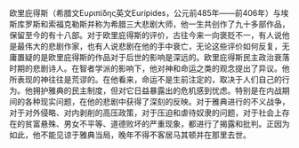 ﻿欧里庇得斯（希腊文Ευριπίδης英文Euripides，公元前485年——前406年）与埃斯库罗斯和索福克勒斯并称为希腊三大悲剧大师，他一生共创作了九十多部作品，保留至今的有十八部。对于欧里庇得斯的评价，古往今来一向褒贬不一，有人说他是最伟大的悲剧作家，也有人说悲剧在他的手中衰亡，无论这些评价如何反复，无庸置疑的是欧里庇得斯的作品对于后世的影响是深远的。欧里庇得斯民主政治衰落时期的悲剧诗人。在智者学派的影响下，他对神和命运之类的观念提出了异议。他所表现的神往往是荒谬的。在他看来，命运不是生前注定的，取决于人们自己的行为。他拥护雅典的民主制度，但对它日益暴露出的危机感到忧虑。特别是在内战期间的各种现实问题，在他的悲剧中获得了深刻的反映。对于雅典进行的不义战争，对于对外侵略、对内剥削的高压政策，对于压迫和虐待奴隶的问题，对于社会上存在的贫富悬殊、男女不平等、道德败坏的严重现象，都进行了揭露和批判。正因为如此，他不能见谅于雅典当局，晚年不得不客居马其顿并在那里去世。
